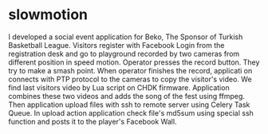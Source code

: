slowmotion
==========

I developed a social event application for Beko, The Sponsor of Turkish Basketball League. Visitors register with 
Facebook Login from the registration desk and go to playground recorded by two cameras from different position in speed 
motion. Operator presses the record button. They try to make a smash point. When operator finishes the record, applicati
on connects with PTP protocol to the cameras to copy the visitor's video. We find last visitors video by Lua script on 
CHDK firmware. Application combines these two videos and adds the song of the fest using ffmpeg. Then application upload 
files with ssh to remote server using Celery Task Queue. In upload action application check file's md5sum using special 
ssh function and posts it to the player's Facebook Wall.
